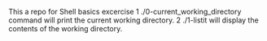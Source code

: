 This a repo for Shell basics excercise
1 ./0-current_working_directory command will print the current working directory.
2 ./1-listit will display the contents of the working directory.
